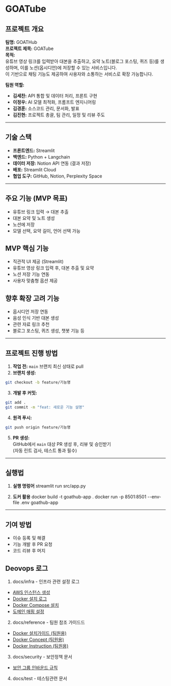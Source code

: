 # GOATube

## 프로젝트 개요

**팀명:** GOATHub  
**프로젝트 제목:** GOATube  
**목적:**  
유튜브 영상 링크를 입력받아 대본을 추출하고, 요약 노트(블로그 포스팅, 퀴즈 등)를 생성하며, 이를 노션(옵시디언)에 저장할 수 있는 서비스입니다.  
이 기반으로 채팅 기능도 제공하여 사용자와 소통하는 서비스로 확장 가능합니다.

**팀원 역할:**

- **김세찬:** API 통합 및 데이터 처리, 프론트 구현
- **이정우:** AI 모델 최적화, 프롬프트 엔지니어링
- **김경훈:** 소스코드 관리, 문서화, 발표
- **김진현:** 프로젝트 총괄, 팀 관리, 일정 및 리뷰 주도

---

## 기술 스택

- **프론트엔드:** Streamlit
- **백엔드:** Python + Langchain
- **데이터 저장:** Notion API 연동 (결과 저장)
- **배포:** Streamlit Cloud
- **협업 도구:** GitHub, Notion, Perplexity Space

---

## 주요 기능 (MVP 목표)

- 유튜브 링크 입력 → 대본 추출
- 대본 요약 및 노트 생성
- 노션에 저장
- 모델 선택, 요약 길이, 언어 선택 가능

## MVP 핵심 기능

- 직관적 UI 제공 (Streamlit)
- 유튜브 영상 링크 입력 후, 대본 추출 및 요약
- 노션 저장 기능 연동
- 사용자 맞춤형 옵션 제공

## 향후 확장 고려 기능

- 옵시디언 저장 연동
- 음성 인식 기반 대본 생성
- 관련 자료 링크 추천
- 블로그 포스팅, 퀴즈 생성, 챗봇 기능 등

---

## 프로젝트 진행 방법

1. **작업 전:** `main` 브랜치 최신 상태로 pull
2. **브랜치 생성:**

```bash
git checkout -b feature/기능명
```

3. **개발 후 커밋:**

```bash
git add .
git commit -m "feat: 새로운 기능 설명"
```

4. **원격 푸시:**

```bash
git push origin feature/기능명
```

5. **PR 생성:**  
   GitHub에서 `main` 대상 PR 생성 후, 리뷰 및 승인받기  
   (자동 린트 검사, 테스트 통과 필수)

---

## 실행법

1. **실행 명렁어**
   streamlit run src/app.py

2. **도커 활용**
   docker build -t goathub-app .
   docker run -p 8501:8501 --env-file .env goathub-app

---

## 기여 방법

- 이슈 등록 및 해결
- 기능 개발 후 PR 요청
- 코드 리뷰 후 머지


## Deovops 로그
1. docs/infra - 인프라 관련 설정 로그
- [AWS 인스턴스 생성](docs/infra/01_aws_instance_create.md)
- [Docker 설치 로그](docs/infra/02_docker_install_log.md)
- [Docker Compose 설치](docs/infra/03_docker_compose_install.md)
- [도메인 매핑 설정](docs/infra/04_domain_config.md)


2. docs/reference - 팀원 참조 가이드드
- [Docker 설치가이드 (팀원용)](docs/reference/01_Docker_install_guide.md)
- [Docker Concept (팀원용)](docs/reference/02_Docker_Concept)
- [Docker Instruction (팀원용)](docs/reference/03_Dockere_Instruction)


3. docs/security - 보안정책 문서
- [보안 그룹 인바운드 규칙](docs/security/01_Infra_log.md)

4. docs/test - 테스팅관련 문서
